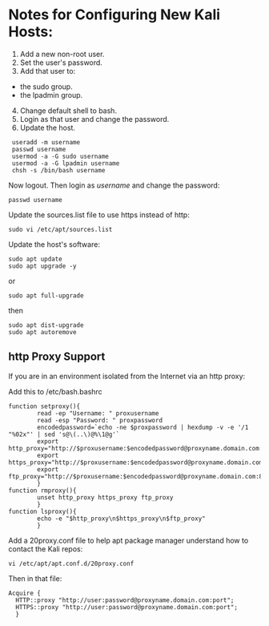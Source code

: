 # Notes for Configuring New Kali Hosts:  
  
1. Add a new non-root user.  
2. Set the user's password.  
3. Add that user to:  
  * the sudo group.  
  * the lpadmin group.  
4. Change default shell to bash.  
5. Login as that user and change the password.  
6. Update the host.

```
 useradd -m username
 passwd username
 usermod -a -G sudo username
 usermod -a -G lpadmin username
 chsh -s /bin/bash username 
```
Now logout.  Then login as *username* and change the password:  
```
passwd username
```
Update the sources.list file to use https instead of http:
```
sudo vi /etc/apt/sources.list
```
Update the host's software:
```
sudo apt update
sudo apt upgrade -y
```
or  
```
sudo apt full-upgrade
```
then  
```
sudo apt dist-upgrade
sudo apt autoremove
```

## http Proxy Support 
If you are in an environment isolated from the Internet via an http proxy:  
  
Add this to /etc/bash.bashrc  
```
function setproxy(){
        read -ep "Username: " proxusername
        read -esp "Password: " proxpassword
        encodedpassword=`echo -ne $proxpassword | hexdump -v -e '/1 "%02x"' | sed 's@\(..\)@%\1@g'`
        export http_proxy="http://$proxusername:$encodedpassword@proxyname.domain.com:80"
        export https_proxy="http://$proxusername:$encodedpassword@proxyname.domain.com:80"
        export ftp_proxy="http://$proxusername:$encodedpassword@proxyname.domain.com:80"
        }
function rmproxy(){
        unset http_proxy https_proxy ftp_proxy
        }
function lsproxy(){
        echo -e "$http_proxy\n$https_proxy\n$ftp_proxy"
        }
```
Add a 20proxy.conf file to help apt package manager understand how to contact the Kali repos:  
```
vi /etc/apt/apt.conf.d/20proxy.conf
```
Then in that file:  
```
Acquire {
  HTTP::proxy "http://user:password@proxyname.domain.com:port";
  HTTPS::proxy "http://user:password@proxyname.domain.com:port";
  }
```
